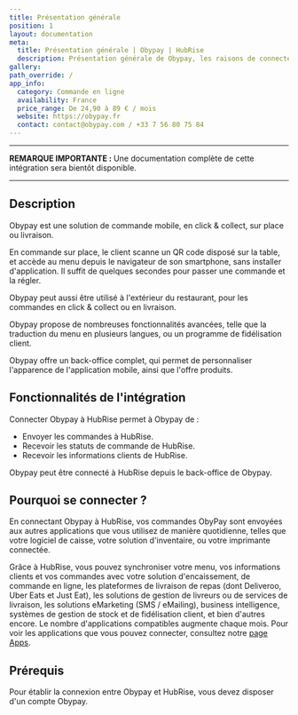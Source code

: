 ```yaml
---
title: Présentation générale
position: 1
layout: documentation
meta:
  title: Présentation générale | Obypay | HubRise
  description: Présentation générale de Obypay, les raisons de connecter votre caisse à HubRise et liste des fonctionnalités de l'intégration avec HubRise.
gallery:
path_override: /
app_info:
  category: Commande en ligne
  availability: France
  price_range: De 24,90 à 89 € / mois
  website: https://obypay.fr
  contact: contact@obypay.com / +33 7 56 80 75 84
---
```


---

**REMARQUE IMPORTANTE :** Une documentation complète de cette intégration sera bientôt disponible.

---

## Description

Obypay est une solution de commande mobile, en click & collect, sur place ou livraison.

En commande sur place, le client scanne un QR code disposé sur la table, et accède au menu depuis le navigateur de son smartphone, sans installer d'application. Il suffit de quelques secondes pour passer une commande et la régler.

Obypay peut aussi être utilisé à l'extérieur du restaurant, pour les commandes en click & collect ou en livraison.

Obypay propose de nombreuses fonctionnalités avancées, telle que la traduction du menu en plusieurs langues, ou un programme de fidélisation client.

Obypay offre un back-office complet, qui permet de personnaliser l'apparence de l'application mobile, ainsi que l'offre produits.

## Fonctionnalités de l'intégration

Connecter Obypay à HubRise permet à Obypay de :

- Envoyer les commandes à HubRise.
- Recevoir les statuts de commande de HubRise.
- Recevoir les informations clients de HubRise.

Obypay peut être connecté à HubRise depuis le back-office de Obypay.

## Pourquoi se connecter ?

En connectant Obypay à HubRise, vos commandes ObyPay sont envoyées aux autres applications que vous utilisez de manière quotidienne, telles que votre logiciel de caisse, votre solution d'inventaire, ou votre imprimante connectée.

Grâce à HubRise, vous pouvez synchroniser votre menu, vos informations clients et vos commandes avec votre solution d'encaissement, de commande en ligne, les plateformes de livraison de repas (dont Deliveroo, Uber Eats et Just Eat), les solutions de gestion de livreurs ou de services de livraison, les solutions eMarketing (SMS / eMailing), business intelligence, systèmes de gestion de stock et de fidélisation client, et bien d'autres encore. Le nombre d'applications compatibles augmente chaque mois. Pour voir les applications que vous pouvez connecter, consultez notre [page Apps](/apps).

## Prérequis

Pour établir la connexion entre Obypay et HubRise, vous devez disposer d'un compte Obypay.
